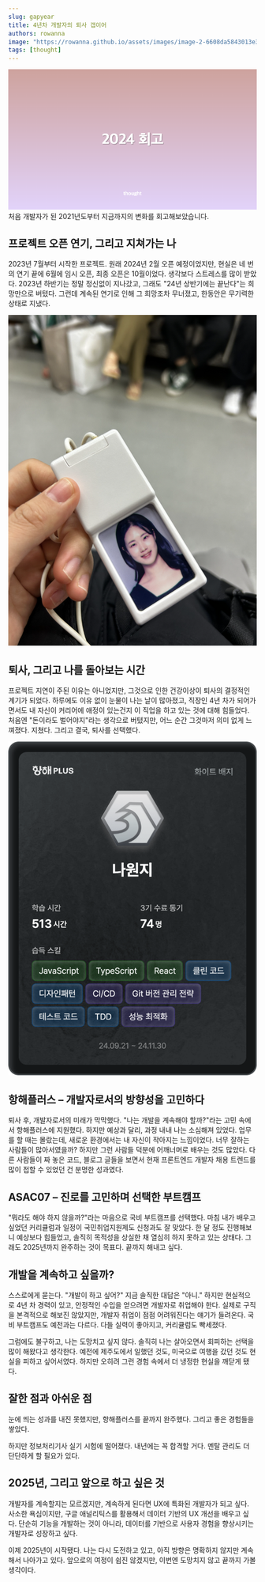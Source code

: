 ```yaml
---
slug: gapyear
title: 4년차 개발자의 퇴사 갭이어
authors: rowanna
image: "https://rowanna.github.io/assets/images/image-2-6608da5843013e39fcc6d964b5d9ed47.png"
tags: [thought]
---
```


![](image-2.png)
처음 개발자가 된 2021년도부터 지금까지의 변화를 회고해보았습니다.

<!-- truncate -->

## 프로젝트 오픈 연기, 그리고 지쳐가는 나

2023년 7월부터 시작한 프로젝트. 원래 2024년 2월 오픈 예정이었지만, 현실은 네 번의 연기 끝에 6월에 임시 오픈, 최종 오픈은 10월이었다.
생각보다 스트레스를 많이 받았다. 2023년 하반기는 정말 정신없이 지나갔고, 그래도 "24년 상반기에는 끝난다"는 희망만으로 버텼다.
그런데 계속된 연기로 인해 그 희망조차 무너졌고, 한동안은 무기력한 상태로 지냈다.

![alt text](image-1.png)

## 퇴사, 그리고 나를 돌아보는 시간

프로젝트 지연이 주된 이유는 아니었지만, 그것으로 인한 건강이상이 퇴사의 결정적인 계기가 되었다.
하루에도 이유 없이 눈물이 나는 날이 많아졌고, 직장인 4년 차가 되어가면서도 내 자신이 커리어에 애정이 있는건지 이 직업을 하고 있는 것에 대해 힘들었다.
처음엔 "돈이라도 벌어야지"라는 생각으로 버텼지만, 어느 순간 그것마저 의미 없게 느껴졌다.
지쳤다. 그리고 결국, 퇴사를 선택했다.

![alt text](image.png)

## 항해플러스 – 개발자로서의 방향성을 고민하다

퇴사 후, 개발자로서의 미래가 막막했다. "나는 개발을 계속해야 할까?"라는 고민 속에서 항해플러스에 지원했다.
하지만 예상과 달리, 과정 내내 나는 소심해져 있었다.
업무를 할 때는 몰랐는데, 새로운 환경에서는 내 자신이 작아지는 느낌이었다.
너무 잘하는 사람들이 많아서였을까? 하지만 그런 사람들 덕분에 어깨너머로 배우는 것도 많았다.
다른 사람들이 짜 놓은 코드, 블로그 글들을 보면서 현재 프론트엔드 개발자 채용 트렌드를 많이 접할 수 있었던 건 분명한 성과였다.

## ASAC07 – 진로를 고민하며 선택한 부트캠프

"뭐라도 해야 하지 않을까?"라는 마음으로 국비 부트캠프를 선택했다.
마침 내가 배우고 싶었던 커리큘럼과 일정이 국민취업지원제도 신청과도 잘 맞았다.
한 달 정도 진행해보니 예상보다 힘들었고, 솔직히 목적성을 상실한 채 열심히 하지 못하고 있는 상태다.
그래도 2025년까지 완주하는 것이 목표다. 끝까지 해내고 싶다.

## 개발을 계속하고 싶을까?

스스로에게 묻는다. "개발이 하고 싶어?" 지금 솔직한 대답은 "아니."
하지만 현실적으로 4년 차 경력이 있고, 안정적인 수입을 얻으려면 개발자로 취업해야 한다.
실제로 구직을 본격적으로 해보진 않았지만, 개발자 취업이 점점 어려워진다는 얘기가 들려온다.
국비 부트캠프도 예전과는 다르다. 다들 실력이 좋아지고, 커리큘럼도 빡세졌다.

그럼에도 불구하고, 나는 도망치고 싶지 않다.
솔직히 나는 살아오면서 회피하는 선택을 많이 해왔다고 생각한다.
예전에 제주도에서 일했던 것도, 미국으로 여행을 갔던 것도 현실을 피하고 싶어서였다.
하지만 오히려 그런 경험 속에서 더 냉정한 현실을 깨닫게 됐다.

## 잘한 점과 아쉬운 점

눈에 띄는 성과를 내진 못했지만, 항해플러스를 끝까지 완주했다.
그리고 좋은 경험들을 쌓았다.

하지만 정보처리기사 실기 시험에 떨어졌다.
내년에는 꼭 합격할 거다. 멘탈 관리도 더 단단하게 할 필요가 있다.

## 2025년, 그리고 앞으로 하고 싶은 것

개발자를 계속할지는 모르겠지만, 계속하게 된다면 UX에 특화된 개발자가 되고 싶다.
사소한 욕심이지만, 구글 애널리틱스를 활용해서 데이터 기반의 UX 개선을 배우고 싶다.
단순히 기능을 개발하는 것이 아니라, 데이터를 기반으로 사용자 경험을 향상시키는 개발자로 성장하고 싶다.

이제 2025년이 시작됐다.
나는 다시 도전하고 있고, 아직 방향은 명확하지 않지만 계속해서 나아가고 있다.
앞으로의 여정이 쉽진 않겠지만, 이번엔 도망치지 않고 끝까지 가볼 생각이다.
